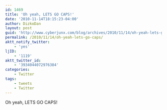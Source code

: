 ```yaml
---
id: 1469
title: 'Oh yeah, LETS GO CAPS!'
date: '2010-11-14T18:15:23-04:00'
author: DizkoDan
layout: post
guid: 'http://www.cyberjunx.com/blog/archives/2010/11/14/oh-yeah-lets-go-caps/'
permalink: /2010/11/14/oh-yeah-lets-go-caps/
aktt_notify_twitter:
    - 'yes'
ljID:
    - '1119'
aktt_twitter_id:
    - '3934044072976384'
categories:
    - Twitter
tags:
    - tweets
    - Twitter
---
```


Oh yeah, LETS GO CAPS!